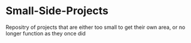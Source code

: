 # Small-Side-Projects
Repositry of projects that are either too small to get their own area, or no longer function as they once did
